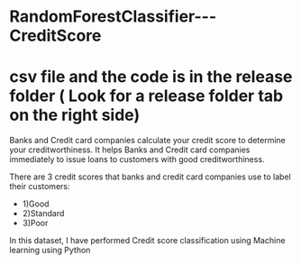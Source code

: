# RandomForestClassifier---CreditScore   
# csv file and the code is in the release folder ( Look for a release folder tab on the right side)

Banks and Credit card companies calculate your credit score to determine your creditworthiness. It helps Banks and Credit card companies immediately to issue loans to customers with good creditworthiness.

There are 3 credit scores that banks and credit card companies use to label their customers:
* 1)Good
* 2)Standard
* 3)Poor

In this dataset, I have performed Credit score classification using Machine learning using Python
